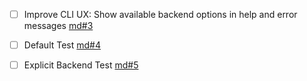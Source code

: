 - [ ] Improve CLI UX: Show available backend options in help and error messages [md#3](process/tasks/md#3-improve-cli-ux-show-available-backend-options-in-help-and-error-messages.md)

- [ ] Default Test [md#4](process/tasks/md#4-default-test.md)

- [ ] Explicit Backend Test [md#5](process/tasks/md#5-explicit-backend-test.md)